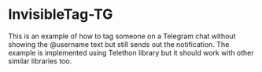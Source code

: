 # InvisibleTag-TG
This is an example of how to tag someone on a Telegram chat without showing the @username text but still sends out the notification. The example is implemented using Telethon library but it should work with other similar libraries too. 
